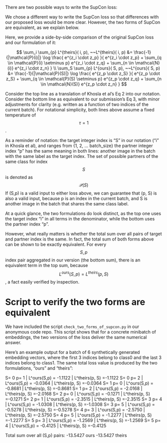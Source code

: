 There are two possible ways to write the SupCon loss:

We chose a different way to write the SupCon loss so that differences with our proposed loss would be more clear. However, the two forms of SupCon are equivalent, as we explain below.

Here, we provide a side-by-side comparison of the original SupCon loss and our formulation of it: 

$$
\sum_i \sum_{p} L^{theirs}( i, p), ~~L^{theirs}( i, p) &= \frac{-1}{|\mathcal{P}(i)|} \log \frac{ e^{z_i \cdot z_p} }{ e^{z_i \cdot z_p} + \sum_{q \in \mathcal{P}(i) \setminus p} e^{z_i \cdot z_q} + \sum_{n \in \mathcal{N}(i)} e^{z_i \cdot z_n} }
\\
\sum_S \sum_{p} L^{ours}( S, p), ~~L^{ours}( S, p) &= \frac{-1}{|\mathcal{P}(S)|} \log \frac{ e^{z_p \cdot z_S} }{ e^{z_p \cdot z_S} + \sum_{q \in \mathcal{P}(S) \setminus p} e^{z_p \cdot z_q} + \sum_{n \in \mathcal{N}(S)} e^{z_p \cdot z_n} }
$$


Consider the top line as a translation of Khosla et al’s Eq 2 into our notation. Consider the bottom line as equivalent to our submission’s Eq 3, with minor adjustments for clarity (e.g. written as a function of two indices of the current batch). For notational simplicity, both lines above assume a fixed temperature of $$\tau = 1$$.

As a reminder of notation:
the target integer index is “S” in our notation (“i” in Khosla et al), and ranges from {1, 2, … batch_size}
the partner integer index “p” has the same meaning in both lines: another image in the batch with the same label as the target index. The set of possible partners of the same class for index $$S$$ is denoted as $$\mathcal{P}(S)$$
If (S,p) is a valid input to either loss above, we can guarantee that (p, S) is also a valid input, because p is an index in the current batch, and S is another image in the batch that shares the same class label.

At a quick glance, the two formulations do look distinct, as the top one uses the target index “i” in all terms in the denominator, while the bottom uses the partner index “p”.


However, what really matters is whether the total sum over all pairs of target and partner index is the same. In fact, the total sum of both forms above can be shown to be exactly equivalent. For every $$S,p$$ index pair aggregated in our version (the bottom sum), there is an equivalent term in the top sum, because $$L^{ours}(S,p) = L^{theirs}(p, S)$$, a fact easily verified by inspection.


# Script to verify the two forms are equivalent

We have included the script `check_two_forms_of_supcon.py` in our anonymous code repo. This script shows that for a concrete minibatch of embeddings, the two versions of the loss deliver the same numerical answer.

Here’s an example output for a batch of 6 synthetically generated embedding vectors, where the first 3 indices belong to class0 and the last 3 indices belong to class1. The same total loss value is produced by the two formulations, “ours” and “theirs”:

S= 0 p= 1  | L^ours(S,p) = -1.1122  | L^theirs(p, S) =-1.1122
S= 0 p= 2  | L^ours(S,p) = -0.0364  | L^theirs(p, S) =-0.0364
S= 1 p= 0  | L^ours(S,p) = -0.8681  | L^theirs(p, S) =-0.8681
S= 1 p= 2  | L^ours(S,p) = -2.0168  | L^theirs(p, S) =-2.0168
S= 2 p= 0  | L^ours(S,p) = -0.1271  | L^theirs(p, S) =-0.1271
S= 2 p= 1  | L^ours(S,p) = -2.3515  | L^theirs(p, S) =-2.3515
S= 3 p= 4  | L^ours(S,p) = -1.0308  | L^theirs(p, S) =-1.0308
S= 3 p= 5  | L^ours(S,p) = -0.5278  | L^theirs(p, S) =-0.5278
S= 4 p= 3  | L^ours(S,p) = -2.5750  | L^theirs(p, S) =-2.5750
S= 4 p= 5  | L^ours(S,p) = -1.2277  | L^theirs(p, S) =-1.2277
S= 5 p= 3  | L^ours(S,p) = -1.2569  | L^theirs(p, S) =-1.2569
S= 5 p= 4  | L^ours(S,p) = -0.4125  | L^theirs(p, S) =-0.4125

Total sum over all (S,p) pairs:
 -13.5427 ours
 -13.5427 theirs

